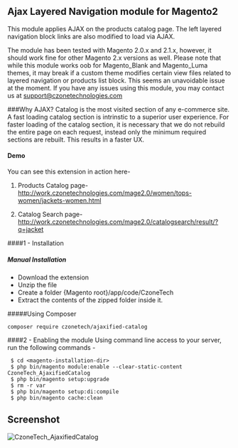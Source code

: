 ## Ajax Layered Navigation module for Magento2
This module applies AJAX on the products catalog page. The left layered navigation block links are also modified to load via AJAX.

The module has been tested with Magento 2.0.x and 2.1.x, however, it should work fine for other Magento 2.x versions as well.
Please note that while this module works oob for Magento_Blank and Magento_Luma themes, it may break if a custom theme modifies certain view files related to layered navigation or products list block. This seems an unavoidable issue at the moment.
If you have any issues using this module, you may contact us at support@czonetechnologies.com

###Why AJAX?
Catalog is the most visited section of any e-commerce site. A fast loading catalog section is intrinstic to a superior user experience.
For faster loading of the catalog section, it is necessary that we do not rebuild the entire page on each request, instead only the minimum required sections are rebuilt. This results in a faster UX.

#### Demo
You can see this extension in action here-

1. Products Catalog page-
http://work.czonetechnologies.com/mage2.0/women/tops-women/jackets-women.html

2. Catalog Search page-
http://work.czonetechnologies.com/mage2.0/catalogsearch/result/?q=jacket

####1 - Installation
##### Manual Installation

 * Download the extension
 * Unzip the file
 * Create a folder {Magento root}/app/code/CzoneTech
 * Extract the contents of the zipped folder inside it.


#####Using Composer

```
composer require czonetech/ajaxified-catalog
```

####2 -  Enabling the module
Using command line access to your server, run the following commands -
```
 $ cd <magento-installation-dir>
 $ php bin/magento module:enable --clear-static-content CzoneTech_AjaxifiedCatalog
 $ php bin/magento setup:upgrade
 $ rm -r var
 $ php bin/magento setup:di:compile
 $ php bin/magento cache:clean
```


## Screenshot
![CzoneTech_AjaxifiedCatalog](https://cloud.githubusercontent.com/assets/1729518/18914661/a9f63caa-85ab-11e6-9598-85a2eaa387df.png)
